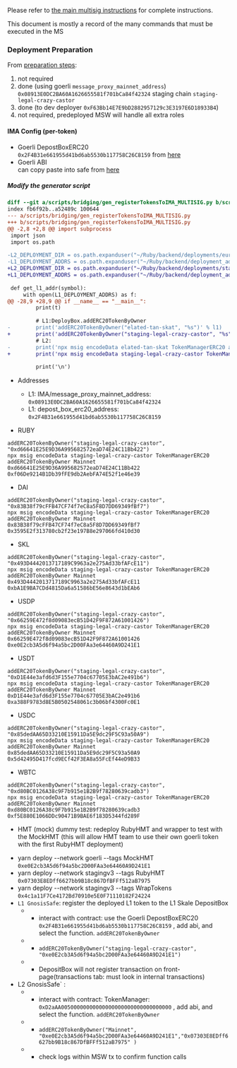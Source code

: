 Please refer to [the main multisig instructions](./DEPLOYMENT_EUROPA_MULTISIG.md) for complete
instructions.

This document is mostly a record of the many commands that must be executed in the MS

### Deployment Preparation

From [preparation steps](./DEPLOYMENT_EUROPA_MULTISIG.md#preparation):
 1. not required
 2. done (using goerli `message_proxy_mainnet_address`)  
    `0x08913E0DC2BA60A1626655581f701bCa84f42324`
    staging chain `staging-legal-crazy-castor`
 3. done (to dev deployer `0xF63Bb14E7E9bD2882957129c3E3197E6D18933B4`)
 4. not required, predeployed MSW will handle all extra roles

#### IMA Config (per-token)

* Goerli DepostBoxERC20  
  `0x2F4B31e661955d41bd6ab5530b117758C26C8159` from [here](https://github.com/skalenetwork/skale-network/blob/42034e51f494916da2ed155c53f7cd03134b7944/releases/staging-v3/IMA/1.3.2-stable.1/mainnet/ima.json#L2981)
* Goerli ABI  
  can copy paste into safe from [here](https://raw.githubusercontent.com/skalenetwork/skale-network/master/releases/staging-v3/IMA/1.3.2-stable.1/mainnet/ima.json)

##### Modify the generator script

```patch
diff --git a/scripts/bridging/gen_registerTokensToIMA_MULTISIG.py b/scripts/bridging/gen_registerTokensToIMA_MULTISIG.py
index fb6f92b..a52489c 100644
--- a/scripts/bridging/gen_registerTokensToIMA_MULTISIG.py
+++ b/scripts/bridging/gen_registerTokensToIMA_MULTISIG.py
@@ -2,8 +2,8 @@ import subprocess
 import json
 import os.path
 
-L2_DEPLOYMENT_DIR = os.path.expanduser("~/Ruby/backend/deployments/europa")
-L1_DEPLOYMENT_ADDRS = os.path.expanduser("~/Ruby/backend/deployment_addresses/l1_erc20s.json")
+L2_DEPLOYMENT_DIR = os.path.expanduser("~/Ruby/backend/deployments/stagingv3")
+L1_DEPLOYMENT_ADDRS = os.path.expanduser("~/Ruby/backend/deployment_addresses/l1_goerli_erc20s.json")
 
 def get_l1_addr(symbol):
     with open(L1_DEPLOYMENT_ADDRS) as f:
@@ -28,9 +28,9 @@ if __name__ == "__main__":
         print(t)
 
         # L1:DeployBox.addERC20TokenByOwner
-        print('addERC20TokenByOwner("elated-tan-skat", "%s")' % l1)
+        print('addERC20TokenByOwner("staging-legal-crazy-castor", "%s")' % l1)
         # L2:
-        print('npx msig encodeData elated-tan-skat TokenManagerERC20 addERC20TokenByOwner Mainnet %s %s' % (l1, l2))
+        print('npx msig encodeData staging-legal-crazy-castor TokenManagerERC20 addERC20TokenByOwner Mainnet %s %s' % (l1, l2))
 
         print('\n')
```

* Addresses
  * L1: IMA/message_proxy_mainnet_address: `0x08913E0DC2BA60A1626655581f701bCa84f42324`
  * L1: depost_box_erc20_address: `0x2F4B31e661955d41bd6ab5530b117758C26C8159`

* RUBY
```
addERC20TokenByOwner("staging-legal-crazy-castor", "0xd66641E25E9D36A995682572eaD74E24C11Bb422")
npx msig encodeData staging-legal-crazy-castor TokenManagerERC20 addERC20TokenByOwner Mainnet 0xd66641E25E9D36A995682572eaD74E24C11Bb422 0xf06De9214B1Db39fFE9db2AebFA74E52f1e46e39
```

* DAI
```
addERC20TokenByOwner("staging-legal-crazy-castor", "0x83B38f79cFFB47CF74f7eC8a5F8D7DD69349fBf7")
npx msig encodeData staging-legal-crazy-castor TokenManagerERC20 addERC20TokenByOwner Mainnet 0x83B38f79cFFB47CF74f7eC8a5F8D7DD69349fBf7 0x3595E2f313780cb2f23e197B8e297066fd410d30
```

* SKL
```
addERC20TokenByOwner("staging-legal-crazy-castor", "0x493D4442013717189C9963a2e275Ad33bfAFcE11")
npx msig encodeData staging-legal-crazy-castor TokenManagerERC20 addERC20TokenByOwner Mainnet 0x493D4442013717189C9963a2e275Ad33bfAFcE11 0xbA1E9BA7CDd4815Da6a51586bE56e8643d1bEAb6
```

* USDP
```
addERC20TokenByOwner("staging-legal-crazy-castor", "0x66259E472f8d09083ecB51D42F9F872A61001426")
npx msig encodeData staging-legal-crazy-castor TokenManagerERC20 addERC20TokenByOwner Mainnet 0x66259E472f8d09083ecB51D42F9F872A61001426 0xe0E2cb3A5d6f94a5bc2D00FAa3e64460A9D241E1
```

* USDT
```
addERC20TokenByOwner("staging-legal-crazy-castor", "0xD1E44e3afd6d3F155e7704c67705E3bAC2e491b6")
npx msig encodeData staging-legal-crazy-castor TokenManagerERC20 addERC20TokenByOwner Mainnet 0xD1E44e3afd6d3F155e7704c67705E3bAC2e491b6 0xa388F9783d8E5B0502548061c3b06bf4300Fc0E1
```

* USDC
```
addERC20TokenByOwner("staging-legal-crazy-castor", "0x85dedAA65D33210E15911Da5E9dc29F5C93a50A9")
npx msig encodeData staging-legal-crazy-castor TokenManagerERC20 addERC20TokenByOwner Mainnet 0x85dedAA65D33210E15911Da5E9dc29F5C93a50A9 0x5d42495D417fcd9ECf42F3EA8a55FcEf44eD9B33
```

* WBTC
```
addERC20TokenByOwner("staging-legal-crazy-castor", "0xd80BC0126A38c9F7b915e1B2B9f78280639cadb3")
npx msig encodeData staging-legal-crazy-castor TokenManagerERC20 addERC20TokenByOwner Mainnet 0xd80BC0126A38c9F7b915e1B2B9f78280639cadb3 0xf5E880E1066DDc90471B9BAE6f183D5344fd289F
```

* HMT (mock)
dummy test: redeploy RubyHMT and wrapper to test with the MockHMT (this will allow HMT team to use their own goerli token with the first RubyHMT deployment)
- yarn deploy --network goerli --tags MockHMT `0xe0E2cb3A5d6f94a5bc2D00FAa3e64460A9D241E1`
- yarn deploy --network stagingv3 --tags RubyHMT `0x07303E8EDff6627bb9B18c867DfBFFf512aB7975`
- yarn deploy --network stagingv3 --tags WrapTokens `0x4c1a11F7Ce4172Bd70910e5E0F71110182F24224`
- `L1 GnosisSafe`: register the deployed L1 token to the L1 Skale DepositBox 
  - - interact with contract: use the Goerli DepostBoxERC20  `0x2F4B31e661955d41bd6ab5530b117758C26C8159` , add abi, and select the function. `addERC20TokenByOwner` 
  - - `addERC20TokenByOwner("staging-legal-crazy-castor", "0xe0E2cb3A5d6f94a5bc2D00FAa3e64460A9D241E1")`
  - - DepositBox will not register transaction on front-page(transactions tab: must look in internal transactions)
- L2 GnosisSafe` : 
  - - interact with contract: TokenManager: `0xD2aAA00500000000000000000000000000000000` , add abi, and select the function. `addERC20TokenByOwner` 
  - - `addERC20TokenByOwner("Mainnet", "0xe0E2cb3A5d6f94a5bc2D00FAa3e64460A9D241E1","0x07303E8EDff6627bb9B18c867DfBFFf512aB7975" )`
  - - check logs within MSW tx to confirm function calls
 
